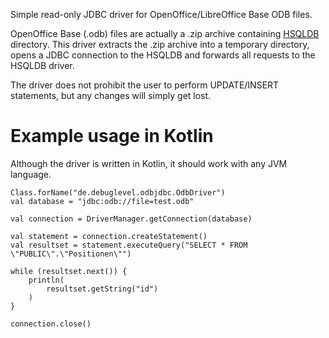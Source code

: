 Simple read-only JDBC driver for OpenOffice/LibreOffice Base ODB files.

OpenOffice Base (.odb) files are actually a .zip archive containing [HSQLDB](http://hsqldb.org/) directory.
This driver extracts the .zip archive into a temporary directory, opens a JDBC connection to the HSQLDB and forwards all requests to the HSQLDB driver.

The driver does not prohibit the user to perform UPDATE/INSERT statements, but any changes will simply get lost.

# Example usage in Kotlin
Although the driver is written in Kotlin, it should work with any JVM language.
```
Class.forName("de.debuglevel.odbjdbc.OdbDriver")
val database = "jdbc:odb://file=test.odb"

val connection = DriverManager.getConnection(database)

val statement = connection.createStatement()
val resultset = statement.executeQuery("SELECT * FROM \"PUBLIC\".\"Positionen\"")

while (resultset.next()) {
    println(
        resultset.getString("id")
    )
}

connection.close()
```

